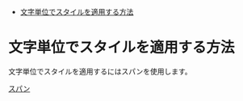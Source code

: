 <!-- TOC depthFrom:1 depthTo:6 withLinks:1 updateOnSave:1 orderedList:0 -->

- [文字単位でスタイルを適用する方法](#文字単位てスタイルを適用する方法)

<!-- /TOC -->


# 文字単位でスタイルを適用する方法

文字単位でスタイルを適用するにはスパンを使用します。

[スパン](https://developer.android.com/guide/topics/text/spans?hl=ja)


